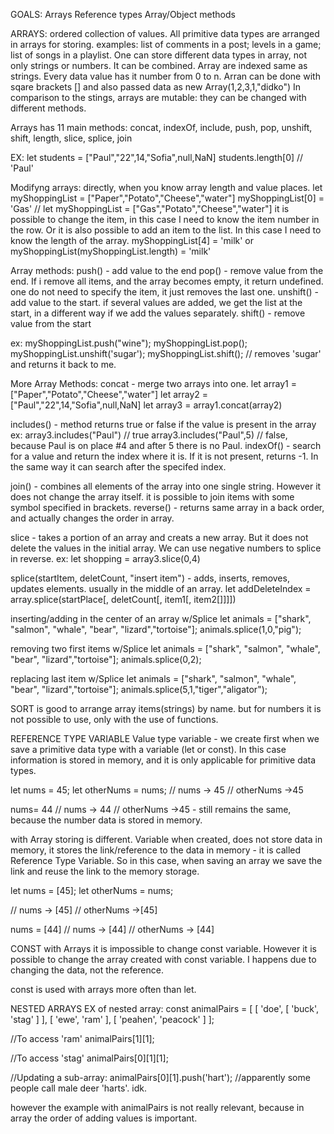 GOALS:
Arrays
Reference types
Array/Object methods

ARRAYS: ordered collection of values. All primitive data types are arranged in arrays for storing.
examples: list of comments in a post; levels in a game; list of songs in a playlist.
One can store different data types in array, not only strings or numbers. It can be combined.
Array are indexed same as strings. Every data value has it number from 0 to n.
Arran can be done with sqare brackets [] and also passed data as new Array(1,2,3,1,"didko")
In comparison to the stings, arrays are mutable: they can be changed with different methods.

Arrays has 11 main methods: concat, indexOf, include, push, pop, unshift, shift, length, slice, splice, join

EX:
let students = ["Paul","22",14,"Sofia",null,NaN]
students.length[0] // 'Paul'

Modifyng arrays: directly, when you know array length and value places.
let myShoppingList = ["Paper","Potato","Cheese","water"]
myShoppingList[0] = 'Gas' // let myShoppingList = ["Gas","Potato","Cheese","water"]
it is possible to change the item, in this case I need to know the item number in the row.
Or it is also possible to add an item to the list. In this case I need to know the length of the array.
myShoppingList[4] = 'milk' or
myShoppingList(myShoppingList.length) = 'milk'

Array methods:
push() - add value to the end
pop() - remove value from the end. If i remove all items, and the array becomes empty, it return undefined. one do not need to specify the item, it just removes the last one.
unshift() - add value to the start. if several values are added, we get the list at the start, in a different way if we add the values separately.
shift() - remove value from the start

ex:
myShoppingList.push("wine");
myShoppingList.pop();
myShoppingList.unshift('sugar');
myShoppingList.shift(); // removes 'sugar' and returns it back to me.

More Array Methods:
concat - merge two arrays into one.
let array1 = ["Paper","Potato","Cheese","water"]
let array2 = ["Paul","22",14,"Sofia",null,NaN]
let array3 = array1.concat(array2)

includes() - method returns true or false if the value is present in the array
ex: array3.includes("Paul") // true
array3.includes("Paul",5) // false, because Paul is on place #4 and after 5 there is no Paul.
indexOf() - search for a value and return the index where it is. If it is not present, returns -1. In the same way it can search after the specifed index.

join() - combines all elements of the array into one single string. However it does not change the array itself. it is possible to join items with some symbol specified in brackets.
reverse() - returns same array in a back order, and actually changes the order in array.

slice - takes a portion of an array and creats a new array. But it does not delete the values in the initial array. We can use negative numbers to splice in reverse.
ex: let shopping = array3.slice(0,4)

splice(startItem, deletCount, "insert item") - adds, inserts, removes, updates elements. usually in the middle of an array.
let addDeleteIndex = array.splice(startPlace[, deletCount[, item1[, item2[]]]])

inserting/adding in the center of an array w/Splice
let animals = ["shark", "salmon", "whale", "bear", "lizard","tortoise"];
animals.splice(1,0,"pig");

removing two first items w/Splice
let animals = ["shark", "salmon", "whale", "bear", "lizard","tortoise"];
animals.splice(0,2);

replacing last item w/Splice
let animals = ["shark", "salmon", "whale", "bear", "lizard","tortoise"];
animals.splice(5,1,"tiger","aligator");

SORT
is good to arrange array items(strings) by name.
but for numbers it is not possible to use, only with the use of functions.

REFERENCE TYPE VARIABLE
Value type variable - we create first when we save a primitive data type with a variable (let or const). In this case information is stored in memory, and it is only applicable for primitive data types.

let nums = 45;
let otherNums = nums;
// nums -> 45
// otherNums ->45

nums= 44
// nums -> 44
// otherNums ->45 - still remains the same, because the number data is stored in memory.

with Array storing is different. Variable when created, does not store data in memory, it stores the link/reference to the data in memory - it is called Reference Type Variable.
So in this case, when saving an array we save the link and reuse the link to the memory storage.

let nums = [45];
let otherNums = nums;

// nums -> [45]
// otherNums ->[45]

nums = [44]
// nums -> [44]
// otherNums -> [44]

CONST with Arrays
it is impossible to change const variable. However it is possible to change the array created with const variable. I happens due to changing the data, not the reference.

const is used with arrays more often than let.

NESTED ARRAYS
EX of nested array:
const animalPairs = [
[ 'doe', [ 'buck', 'stag' ] ],
[ 'ewe', 'ram' ],
[ 'peahen', 'peacock' ]
];

//To access 'ram'
animalPairs[1][1];

//To access 'stag'
animalPairs[0][1][1];

//Updating a sub-array:
animalPairs[0][1].push('hart');
//apparently some people call male deer 'harts'. idk.

however the example with animalPairs is not really relevant, because in array the order of adding values is important.
